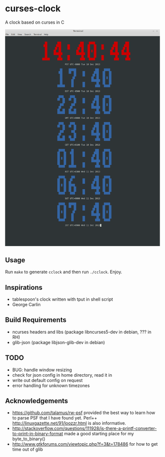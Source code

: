 curses-clock
============

A clock based on curses in C

![screen shot of default config](/docs/clock001.png)

Usage
-----

Run `make` to generate `cclock` and then run `./cclock`.  Enjoy.

Inspirations
------------

* tablespoon's clock written with tput in shell script
* George Carlin

Build Requirements
------------------

* ncurses headers and libs (package libncurses5-dev in debian, ??? in RH)
* glib-json (package libjson-glib-dev in debian)

TODO
----

* BUG: handle window resizing
* check for json config in home directory, read it in
* write out default config on request
* error handling for unknown timezones

Acknowledgements
----------------
* https://github.com/talamus/rw-psf provided the best way to learn how to parse PSF that I have found yet.  Perl++  http://linuxgazette.net/91/loozzr.html is also informative.
* http://stackoverflow.com/questions/111928/is-there-a-printf-converter-to-print-in-binary-format made a good starting place for my byte_to_binary()
* http://www.gtkforums.com/viewtopic.php?f=3&t=178486 for how to get time out of glib
